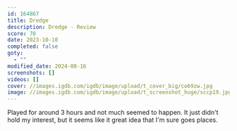 ```yaml
---
id: 164867
title: Dredge
description: Dredge - Review
score: 70
date: 2023-10-10
completed: false
goty:
  - ""
modified_date: 2024-08-16
screenshots: []
videos: []
cover: //images.igdb.com/igdb/image/upload/t_cover_big/co69zw.jpg
image: //images.igdb.com/igdb/image/upload/t_screenshot_huge/sccp19.jpg
---
```

Played for around 3 hours and not much seemed to happen. It just didn't hold my interest, but it seems like it great idea that I'm sure goes places.